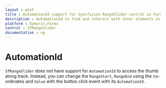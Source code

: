 ```yaml
---
layout : post
title : AutomationId support for Syncfusion RangeSlider control in Forms
description : AutomationId to find and interact with inner elements in RangeSlider
platform : Xamarin.Forms
control : SfRangeSlider
documentation : ug
---
```


# AutomationId

`SfRangeSlider` does not have support for `AutomationId` to access the thumb along track. Instead, you can change the `RangeStart`, `RangeEnd` using the co-ordinates and `Value` with the button click event with its `AutomationId`.